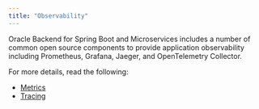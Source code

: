 ```yaml
---
title: "Observability"
---
```


Oracle Backend for Spring Boot and Microservices includes a number of common open source components to provide application
observability including Prometheus, Grafana, Jaeger, and OpenTelemetry Collector.

For more details, read the following:

* [Metrics](./metrics)
* [Tracing](./tracing)
